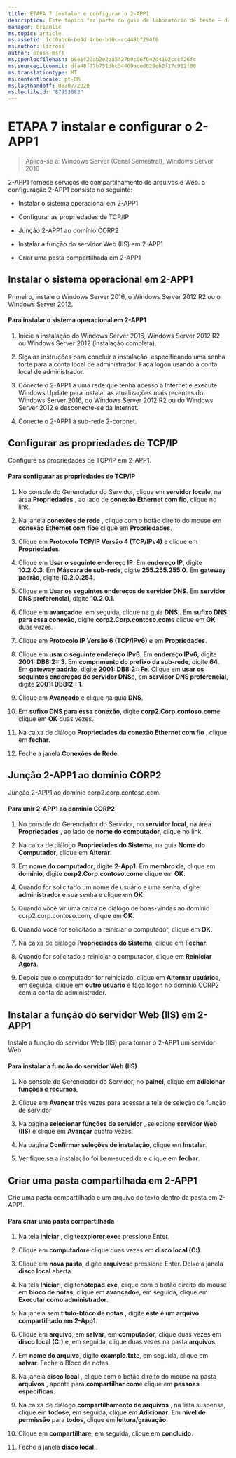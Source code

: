 ```yaml
---
title: ETAPA 7 instalar e configurar o 2-APP1
description: Este tópico faz parte do guia de laboratório de teste – demonstre uma implantação multissite do DirectAccess para o Windows Server 2016
manager: brianlic
ms.topic: article
ms.assetid: 1cc0abc6-be4d-4cbe-bd0c-cc448bf294f6
ms.author: lizross
author: eross-msft
ms.openlocfilehash: b881f22ab2e2aa5427b0c06f042d4102cccf26fc
ms.sourcegitcommit: dfa48f77b751dbc34409aced628eb2f17c912f08
ms.translationtype: MT
ms.contentlocale: pt-BR
ms.lasthandoff: 08/07/2020
ms.locfileid: "87953682"
---
```

# <a name="step-7-install-and-configure-2-app1"></a>ETAPA 7 instalar e configurar o 2-APP1

>Aplica-se a: Windows Server (Canal Semestral), Windows Server 2016

2-APP1 fornece serviços de compartilhamento de arquivos e Web. a configuração 2-APP1 consiste no seguinte:

- Instalar o sistema operacional em 2-APP1

- Configurar as propriedades de TCP/IP

- Junção 2-APP1 ao domínio CORP2

- Instalar a função do servidor Web (IIS) em 2-APP1

- Criar uma pasta compartilhada em 2-APP1

## <a name="install-the-operating-system-on-2-app1"></a><a name="bkmk_InstallOS"></a>Instalar o sistema operacional em 2-APP1
Primeiro, instale o Windows Server 2016, o Windows Server 2012 R2 ou o Windows Server 2012.

#### <a name="to-install-the-operating-system-on-2-app1"></a>Para instalar o sistema operacional em 2-APP1

1.  Inicie a instalação do Windows Server 2016, Windows Server 2012 R2 ou Windows Server 2012 (instalação completa).

2.  Siga as instruções para concluir a instalação, especificando uma senha forte para a conta local de administrador. Faça logon usando a conta local de administrador.

3.  Conecte o 2-APP1 a uma rede que tenha acesso à Internet e execute Windows Update para instalar as atualizações mais recentes do Windows Server 2016, do Windows Server 2012 R2 ou do Windows Server 2012 e desconecte-se da Internet.

4.  Conecte o 2-APP1 à sub-rede 2-corpnet.

## <a name="configure-tcpip-properties"></a><a name="bkmk_TCP"></a>Configurar as propriedades de TCP/IP
Configure as propriedades de TCP/IP em 2-APP1.

#### <a name="to-configure-tcpip-properties"></a>Para configurar as propriedades de TCP/IP

1.  No console do Gerenciador do Servidor, clique em **servidor local**e, na área **Propriedades** , ao lado de **conexão Ethernet com fio**, clique no link.

2.  Na janela **conexões de rede** , clique com o botão direito do mouse em **conexão Ethernet com fio**e clique em **Propriedades**.

3.  Clique em **Protocolo TCP/IP Versão 4 (TCP/IPv4)** e clique em **Propriedades**.

4.  Clique em **Usar o seguinte endereço IP**. Em **endereço IP**, digite **10.2.0.3**. Em **Máscara de sub-rede**, digite **255.255.255.0**. Em **gateway padrão**, digite **10.2.0.254**.

5.  Clique em **Usar os seguintes endereços de servidor DNS**. Em **servidor DNS preferencial**, digite **10.2.0.1**.

6.  Clique em **avançado**e, em seguida, clique na guia **DNS** . Em **sufixo DNS para essa conexão**, digite **corp2.Corp.contoso.com**e clique em **OK** duas vezes.

7.  Clique em **Protocolo IP Versão 6 (TCP/IPv6)** e em **Propriedades**.

8.  Clique em **usar o seguinte endereço IPv6**. Em **endereço IPv6**, digite **2001: DB8:2:: 3**. Em **comprimento do prefixo da sub-rede**, digite **64**. Em **gateway padrão**, digite **2001: DB8:2:: Fe**. Clique em **usar os seguintes endereços de servidor DNS**e, em **servidor DNS preferencial**, digite **2001: DB8:2:: 1**.

9. Clique em **Avançado** e clique na guia **DNS**.

10. Em **sufixo DNS para essa conexão**, digite **corp2.Corp.contoso.com**e clique em **OK** duas vezes.

11. Na caixa de diálogo **Propriedades da conexão Ethernet com fio** , clique em **fechar**.

12. Feche a janela **Conexões de Rede**.

## <a name="join-2-app1-to-the-corp2-domain"></a><a name="bkmk_JoinDomain"></a>Junção 2-APP1 ao domínio CORP2
Junção 2-APP1 ao domínio corp2.corp.contoso.com.

#### <a name="to-join-2-app1-to-the-corp2-domain"></a>Para unir 2-APP1 ao domínio CORP2

1.  No console do Gerenciador do Servidor, no **servidor local**, na área **Propriedades** , ao lado de **nome do computador**, clique no link.

2.  Na caixa de diálogo **Propriedades do Sistema**, na guia **Nome do Computador**, clique em **Alterar**.

3.  Em **nome do computador**, digite **2-App1**. Em **membro de**, clique em **domínio**, digite **corp2.Corp.contoso.com**e clique em **OK**.

4.  Quando for solicitado um nome de usuário e uma senha, digite **administrador** e sua senha e clique em **OK**.

5.  Quando você vir uma caixa de diálogo de boas-vindas ao domínio corp2.corp.contoso.com, clique em **OK**.

6.  Quando você for solicitado a reiniciar o computador, clique em **OK**.

7.  Na caixa de diálogo **Propriedades do Sistema**, clique em **Fechar**.

8.  Quando for solicitado a reiniciar o computador, clique em **Reiniciar Agora**.

9. Depois que o computador for reiniciado, clique em **Alternar usuário**e, em seguida, clique em **outro usuário** e faça logon no domínio CORP2 com a conta de administrador.

## <a name="install-the-web-server-iis-role-on-2-app1"></a><a name="bkmk_IIS"></a>Instalar a função do servidor Web (IIS) em 2-APP1
Instale a função do servidor Web (IIS) para tornar o 2-APP1 um servidor Web.

#### <a name="to-install-the-web-server-iis-role"></a>Para instalar a função do servidor Web (IIS)

1.  No console do Gerenciador do Servidor, no **painel**, clique em **adicionar funções e recursos**.

2.  Clique em **Avançar** três vezes para acessar a tela de seleção de função de servidor

3.  Na página **selecionar funções de servidor** , selecione **servidor Web (IIS)** e clique em **Avançar** quatro vezes.

4.  Na página **Confirmar seleções de instalação**, clique em **Instalar**.

5.  Verifique se a instalação foi bem-sucedida e clique em **fechar**.

## <a name="create-a-shared-folder-on-2-app1"></a><a name="bkmk_Share"></a>Criar uma pasta compartilhada em 2-APP1
Crie uma pasta compartilhada e um arquivo de texto dentro da pasta em 2-APP1.

#### <a name="to-create-a-shared-folder"></a>Para criar uma pasta compartilhada

1.  Na tela **Iniciar** , digite**explorer.exe**e pressione Enter.

2.  Clique em **computador**e clique duas vezes em **disco local (C:)**.

3.  Clique em **nova pasta**, digite **arquivos**e pressione Enter. Deixe a janela **disco local** aberta.

4.  Na tela **Iniciar** , digite**notepad.exe**, clique com o botão direito do mouse em **bloco de notas**, clique em **avançado**e, em seguida, clique em **Executar como administrador**.

5.  Na janela sem **título-bloco de notas** , digite **este é um arquivo compartilhado em 2-App1**.

6.  Clique em **arquivo**, em **salvar**, em **computador**, clique duas vezes em **disco local (C:)** e, em seguida, clique duas vezes na pasta **arquivos** .

7.  Em **nome do arquivo**, digite **example.txt**e, em seguida, clique em **salvar**. Feche o Bloco de notas.

8.  Na janela **disco local** , clique com o botão direito do mouse na pasta **arquivos** , aponte para **compartilhar com**e clique em **pessoas específicas**.

9. Na caixa de diálogo **compartilhamento de arquivos** , na lista suspensa, clique em **todos**e, em seguida, clique em **Adicionar**. Em **nível de permissão** para **todos**, clique em **leitura/gravação**.

10. Clique em **compartilhar**e, em seguida, clique em **concluído**.

11. Feche a janela **disco local** .



